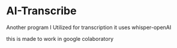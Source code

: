 # AI-Transcribe
Another program I Utilized for transcription it uses whisper-openAI

this is made to work in google colaboratory
